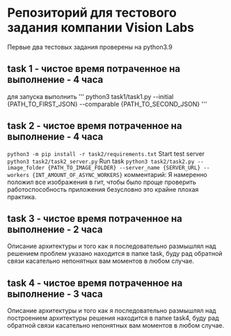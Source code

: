# Репозиторий для тестового задания компании Vision Labs 
Первые два тестовых задания проверены на python3.9 
## task 1 - чистое время потраченное на выполнение - 4 часа 
для запуска выполнить 
'''
python3 task1/task1.py --initial {PATH_TO_FIRST_JSON} --comparable {PATH_TO_SECOND_JSON}
'''

## task 2 - чистое время потраченное на выполнение - 4 часа 

``
python3 -m pip install -r task2/requirements.txt
``
Start test server 
``
python3 task2/task2_server.py
``
Run task 
``
python3 task2/task2.py --image_folder {PATH_TO_IMAGE_FOLDER} --server_name {SERVER_URL} --workers {INT_AMOUNT_OF_ASYNC_WORKERS}
``
комментарий: Я намеренно положил все изображения в гит, чтобы было проще проверить работоспособность приложения 
безусловно это крайне плохая практика.
## task 3 - чистое время потраченное на выполнение - 2 часа 
Описание архитектуры и того как я последовательно размышлял над решением проблем указано находится в папке 
task, буду рад обратной связи касательно непонятных вам моментов в любом случае.

## task 4 - чистое время потраченное на выполнение - 3 часа 
Описание архитектуры и того как я последовательно размышлял над построением архитектуры решения находится в папке 
task4, буду рад обратной связи касательно непонятных вам моментов в любом случае. 

